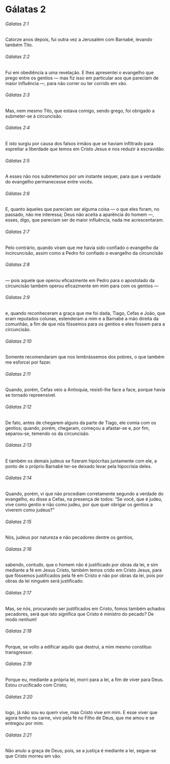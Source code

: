 # Gálatas 2

###### Gálatas 2:1

Catorze anos depois, fui outra vez a Jerusalém com Barnabé, levando também Tito.

###### Gálatas 2:2

Fui em obediência a uma revelação. E lhes apresentei o evangelho que prego entre os gentios — mas fiz isso em particular aos que pareciam de maior influência —, para não correr ou ter corrido em vão.

###### Gálatas 2:3

Mas, nem mesmo Tito, que estava comigo, sendo grego, foi obrigado a submeter-se à circuncisão.

###### Gálatas 2:4

E isto surgiu por causa dos falsos irmãos que se haviam infiltrado para espreitar a liberdade que temos em Cristo Jesus e nos reduzir à escravidão.

###### Gálatas 2:5

A esses não nos submetemos por um instante sequer, para que a verdade do evangelho permanecesse entre vocês.

###### Gálatas 2:6

E, quanto àqueles que pareciam ser alguma coisa — o que eles foram, no passado, não me interessa; Deus não aceita a aparência do homem —, esses, digo, que pareciam ser de maior influência, nada me acrescentaram.

###### Gálatas 2:7

Pelo contrário, quando viram que me havia sido confiado o evangelho da incircuncisão, assim como a Pedro foi confiado o evangelho da circuncisão

###### Gálatas 2:8

— pois aquele que operou eficazmente em Pedro para o apostolado da circuncisão também operou eficazmente em mim para com os gentios —

###### Gálatas 2:9

e, quando reconheceram a graça que me foi dada, Tiago, Cefas e João, que eram reputados colunas, estenderam a mim e a Barnabé a mão direita da comunhão, a fim de que nós fôssemos para os gentios e eles fossem para a circuncisão.

###### Gálatas 2:10

Somente recomendaram que nos lembrássemos dos pobres, o que também me esforcei por fazer.

###### Gálatas 2:11

Quando, porém, Cefas veio a Antioquia, resisti-lhe face a face, porque havia se tornado repreensível.

###### Gálatas 2:12

De fato, antes de chegarem alguns da parte de Tiago, ele comia com os gentios; quando, porém, chegaram, começou a afastar-se e, por fim, separou-se, temendo os da circuncisão.

###### Gálatas 2:13

E também os demais judeus se fizeram hipócritas juntamente com ele, a ponto de o próprio Barnabé ter-se deixado levar pela hipocrisia deles.

###### Gálatas 2:14

Quando, porém, vi que não procediam corretamente segundo a verdade do evangelho, eu disse a Cefas, na presença de todos: “Se você, que é judeu, vive como gentio e não como judeu, por que quer obrigar os gentios a viverem como judeus?”

###### Gálatas 2:15

Nós, judeus por natureza e não pecadores dentre os gentios,

###### Gálatas 2:16

sabendo, contudo, que o homem não é justificado por obras da lei, e sim mediante a fé em Jesus Cristo, também temos crido em Cristo Jesus, para que fôssemos justificados pela fé em Cristo e não por obras da lei, pois por obras da lei ninguém será justificado.

###### Gálatas 2:17

Mas, se nós, procurando ser justificados em Cristo, fomos também achados pecadores, será que isto significa que Cristo é ministro do pecado? De modo nenhum!

###### Gálatas 2:18

Porque, se volto a edificar aquilo que destruí, a mim mesmo constituo transgressor.

###### Gálatas 2:19

Porque eu, mediante a própria lei, morri para a lei, a fim de viver para Deus. Estou crucificado com Cristo;

###### Gálatas 2:20

logo, já não sou eu quem vive, mas Cristo vive em mim. E esse viver que agora tenho na carne, vivo pela fé no Filho de Deus, que me amou e se entregou por mim.

###### Gálatas 2:21

Não anulo a graça de Deus; pois, se a justiça é mediante a lei, segue-se que Cristo morreu em vão.

